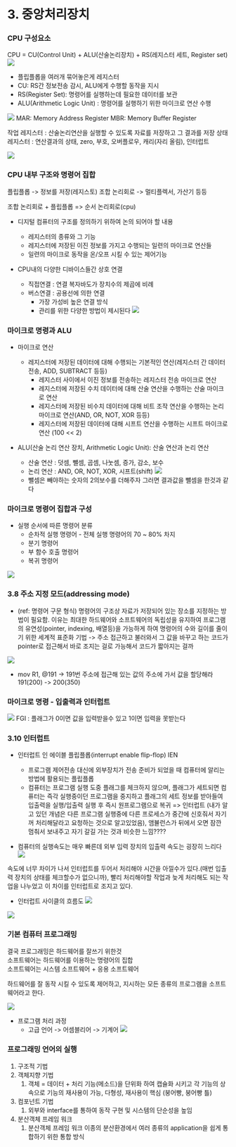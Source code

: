 # 3. 중앙처리장치

### CPU 구성요소 
CPU = CU(Control Unit) + ALU(산술논리장치) + RS(레지스터 세트, Register set)
![](2021-12-18-09-22-25.png)

* 플립플롭을 여러개 묶어놓은게 레지스터
* CU: RS간 정보전송 감시, ALU에게 수행할 동작을 지시
* RS(Register Set): 명령어를 실행하는데 필요한 데이터를 보관
* ALU(Arithmetic Logic Unit) : 명령어를 실행하기 위한 마이크로 연산 수행


![](2021-12-18-09-26-03.png)
MAR: Memory Address Register
MBR: Memory Buffer Register


작업 레지스터 : 산술논리연산을 실행할 수 있도록 자료를 저장하고 그 결과를 저장
상태 레지스터 : 연산결과의 상태, zero, 부호, 오버플로우, 캐리(자리 올림), 인터럽트

![](2021-12-18-09-36-01.png)

### CPU 내부 구조와 명령어 집합

플립플롭 -> 정보를 저장(레지스토)
조합 논리회로 -> 멀티플렉서, 가산기 등등

조합 논리회로 + 플립플롭 => 순서 논리회로(cpu)

* 디지털 컴퓨터의 구조를 정의하기 위하여 논의 되어야 할 내용
  * 레지스터의 종류와 그 기능
  * 레지스터에 저장된 이진 정보를 가지고 수행되는 일련의 마이크로 연산들
  * 일련의 마이크로 동작을 온/오프 시킬 수 있는 제어기능

* CPU내의 다양한 디바이스들간 상호 연결
  * 직접연결 : 연결 복자바도가 장치수의 제곱에 비례
  * 버스연결 : 공용선에 의한 연결
    - 가장 가성비 높은 연결 방식
    - 관리를 위한 다양한 방법이 제시된다
![](2021-12-18-09-49-02.png)

### 마이크로 명령과 ALU

* 마이크로 연산
  * 레지스터에 저장된 데이터에 대해 수행되는 기본적인 연산(레지스터 간 데이터 전송, ADD, SUBTRACT 등등)
    - 레지스터 사이에서 이진 정보를 전송하는 레지스터 전송 마이크로 연산
    - 레지스터에 저장된 수치 데이터에 대해 산술 연산을 수행하는 산술 마이크로 연산
    - 레지스터에 저장된 비수치 데이터에 대해 비트 조작 연산을 수행하는 논리 마이크로 연산(AND, OR, NOT, XOR 등등)
    - 레지스터에 저장된 데이터에 대해 시프트 연산을 수행하는 시프트 마이크로 연산 (100 << 2)

* ALU(산술 논리 연산 장치, Arithmetic Logic Unit): 산술 연산과 논리 연산
  * 산술 연산 : 덧셈, 뺄셈, 곱셈, 나눗셈, 증가, 감소, 보수
  * 논리 연산 : AND, OR, NOT, XOR, 시프트(shift)
  ![](2021-12-18-09-58-54.png)
  - 뺄셈은 빼야하는 숫자의 2의보수를 더해주자 그러면 결과값을 뺄셈을 한것과 같다


### 마이크로 명령어 집합과 구성

* 실행 순서에 따른 명령어 분류
  * 순차적 실행 명령어 - 전체 실행 명령어의 70 ~ 80% 차지
  * 분기 명령어
  * 부 함수 호출 명령어
  * 복귀 명령어

![](2021-12-18-13-26-23.png)

### 3.8 주소 지정 모드(addressing mode)
* (ref: 명령어 구문 형식) 명령어의 구조상 자료가 저장되어 있는 장소를 지정하는 방법이 필요함. 이유는 최대한 하드웨어와 소프트웨어의 독립성을 유지하여 프로그램의 유연성(pointer, indexing, 배열등)을 가능하게 하여 명령어의 수와 길이를 줄이기 위한 세계적 표준화 기법 -> 주소 접근하고 불러와서 그 값을 바꾸고 하는 코드가 pointer로 접근해서 바로 조지는 걸로 가능해서 코드가 짧아지는 걸까

![](2021-12-18-13-33-25.png)

* mov R1, @191 -> 191번 주소에 접근해 있는 값의 주소에 가서 값을 할당해라 191(200) -> 200(350)

### 마이크로 명령 - 입출력과 인터럽트

![](2021-12-18-13-38-59.png)
FGI : 플래그가 0이면 값을 입력받을수 있고 1이면 입력을 못받는다

### 3.10 인터럽트
* 인터럽트 인 에이블 플립플롭(interrupt enable flip-flop) IEN
  -  프로그램 제어전송 대신에 외부장치가 전송 준비가 되었을 때 컴퓨터에 알리는 방법에 활용되는 플립플롭
  -  컴퓨터는 프로그램 실행 도중 플래그를 체크하지 않으며, 플래그가 세트되면 컴퓨터는 즉각 실행중이던 프로그램을 중지하고 플래그의 세트 정보를 받아들여 입출력을 실행/입출력 실행 후 즉시 원프로그램으로 복귀  => 인터럽트 (내가 알고 있던 개념은 다른 프로그램 실행중에 다른 프로세스가 중간에 신호줘서 자기꺼 처리해달라고 요청하는 것으로 알고있었음), 앰뷸런스가 뒤에서 오면 잠깐 멈춰서 보내주고 자기 갈길 가는 것과 비슷한 느낌????

* 컴퓨터의 실행속도는 매우 빠른데 외부 입력 장치의 입출력 속도는 굉장히 느리다
![](2021-12-18-13-46-12.png)

속도에 너무 차이가 나서 인터럽트를 두어서 처리해야 시간을 아낄수가 있다.(매번 입출력 장치의 상태를 체크할수가 없으니까), 빨리 처리해야할 작업과 늦게 처리해도 되는 작업을 나누었고 이 차이를 인터럽트로 조지고 있다.

* 인터럽트 사이클의 흐름도
![](2021-12-18-13-48-49.png)

![](2021-12-18-13-52-10.png)


### 기본 컴퓨터 프로그래밍
결국 프로그래밍은 하드웨어를 잘쓰기 위한것   
소프트웨어는 하드웨어를 이용하는 명령어의 집합   
소프트웨어는 시스템 소프트웨어 + 응용 소프트웨어   

하드웨어를 잘 동작 시킬 수 있도록 제어하고, 지시하는 모든 종류의 프로그램을 소프트웨어라고 한다.

![](2021-12-18-13-58-25.png)

* 프로그램 처리 과정
  * 고급 언어 -> 어셈블리어 -> 기계어
![](2021-12-18-13-59-03.png)

### 프로그래밍 언어의 실행
1. 구조적 기법
2. 객체지향 기법
   1. 객체 = 데이터 + 처리 기능(메소드)을 단위화 하여 캡슐화 시키고 각 기능의 상속으로 기능의 재사용이 가능, 다형성, 재사용이 핵심 (붕어빵, 붕어빵 틀)
3. 컴포넌트 기법
   1. 외부와 interface를 통하여 동작 구현 및 시스템의 단순성을 높임
4. 분산객체 프레임 워크
   1. 분산객체 프레임 워크 이종의 분산환경에서 여러 종류의 application을 쉽게 통합하기 위한 통합 방식


